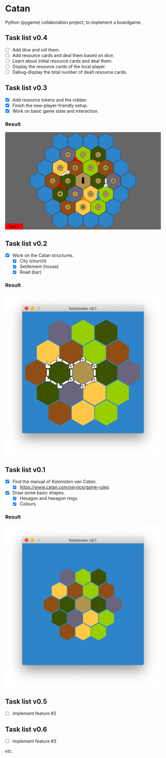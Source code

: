 # Catan
Python (pygame) collaboration project, to implement a boardgame.

## Task list v0.4
- [ ] Add dice and roll them.
- [ ] Add resource cards and deal them based on dice.
- [ ] Learn about initial resource cards and deal them.
- [ ] Display the resource cards of the local player.
- [ ] Debug-display the total number of dealt resource cards.

## Task list v0.3
- [x] Add resource tokens and the robber. 
- [x] Finish the new-player-friendly setup.
- [x] Work on basic game state and interaction.

### Result
![Screenshot of this version](/images/base-state-full.png)

## Task list v0.2
- [x] Work on the Catan structures.
    - [x] City (church)
    - [x] Settlement (house)
    - [x] Road (bar)

### Result
![Screenshot of this version](/images/base-struct.png)

## Task list v0.1
- [x] Find the manual of _Kolonisten van Catan_.
    - [x] https://www.catan.com/service/game-rules
- [x] Draw some basic shapes.
    - [x] Hexagon and hexagon rings.
    - [x] Colours

### Result
![Screenshot of this version](/images/base-colors.png)

## Task list v0.5
- [ ] Implement feature #2

## Task list v0.6
- [ ] Implement feature #3

_etc_.
